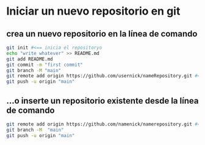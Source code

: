 # Iniciar un nuevo repositorio en git

## crea un nuevo repositorio en la línea de comando

```bash
git init #<== inicia el repositoryo
echo "write whatever" >> README.md
git add README.md
git commit -m "first commit"
git branch -M "main"
git remote add origin https://github.com/usernick/nameRepository.git #<== url de tu repositorio
git push -u origin "main"
```

## …o inserte un repositorio existente desde la línea de comando

```bash
git remote add origin https://github.com/namenick/namerepository.git #<== url de tu repositorio
git branch -M  "main"
git push -u origin "main"
```

